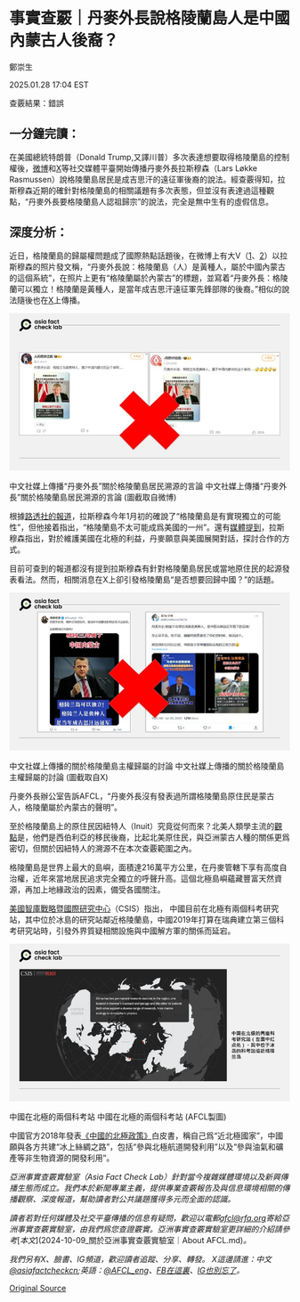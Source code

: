 # 事實查覈｜丹麥外長說格陵蘭島人是中國內蒙古人後裔？

鄭崇生

2025.01.28 17:04 EST

查覈結果：錯誤

## 一分鐘完讀：

在美國總統特朗普（Donald Trump,又譯川普）多次表達想要取得格陵蘭島的控制權後，[微博](https://archive.ph/wip/iVwKD)和[X](https://archive.ph/wip/dQHuN)等社交媒體平臺開始傳播丹麥外長拉斯穆森（Lars Løkke Rasmussen）說格陵蘭島居民是成吉思汗的遠征軍後裔的說法。經查覈得知，拉斯穆森近期的確針對格陵蘭島的相關議題有多次表態，但並沒有表達過這種觀點，“丹麥外長要格陵蘭島人認祖歸宗”的說法，完全是無中生有的虛假信息。

## 深度分析：

近日，格陵蘭島的歸屬權問題成了國際熱點話題後，在微博上有大V（[1](https://archive.ph/iVwKD)、[2](https://archive.ph/wip/0cNWu)）以拉斯穆森的照片發文稱，“丹麥外長說：格陵蘭島（人）是黃種人，屬於中國內蒙古的這個系統”，在照片上更有“格陵蘭屬於內蒙古”的標題，並寫着“丹麥外長：格陵蘭可以獨立！格陵蘭是黃種人，是當年成吉思汗遠征軍先鋒部隊的後裔。”相似的說法隨後也在[X](https://archive.ph/FeRn5)上傳播。

![中文社媒上傳播“丹麥外長”關於格陵蘭島居民溯源的言論](images/VLUDV75QWZFX7D6OWD222UD4TM.PNG)

中文社媒上傳播“丹麥外長”關於格陵蘭島居民溯源的言論 中文社媒上傳播“丹麥外長”關於格陵蘭島居民溯源的言論 (圖截取自微博)

根據[路透社的報道](https://www.reuters.com/world/greenland-leader-meet-danish-king-amid-trump-bid-take-over-territory-2025-01-08/)，拉斯穆森今年1月初的確說了“格陵蘭島是有實現獨立的可能性”，但他接着指出，“格陵蘭島不太可能成爲美國的一州”。還有[媒體提到](https://www.france24.com/en/europe/20250108-denmark-open-dialogue-with-us-arctic-cooperation-despite-incindiary-trump-comments)，拉斯穆森指出，對於維護美國在北極的利益，丹麥願意與美國展開對話，探討合作的方式。

目前可查到的報道都沒有提到拉斯穆森有針對格陵蘭島居民或當地原住民的起源發表看法。然而，相關消息在X上卻引發格陵蘭島“是否想要回歸中國？”的話題。

![中文社媒上傳播的關於格陵蘭島主權歸屬的討論](images/L557KQNAFRBOXBIHSV2WFOTY4E.PNG)

中文社媒上傳播的關於格陵蘭島主權歸屬的討論 中文社媒上傳播的關於格陵蘭島主權歸屬的討論 (圖截取自X)

丹麥外長辦公室告訴AFCL，“丹麥外長沒有發表過所謂格陵蘭島原住民是蒙古人，格陵蘭屬於內蒙古的聲明”。

至於格陵蘭島上的原住民因紐特人（Inuit）究竟從何而來？北美人類學主流的[觀點](https://www.journals.uchicago.edu/doi/abs/10.1086/202192#:~:text=A%20prevailing%20view%20in%20North,Asiatic%20Mongoloids%20than%20to%20Indians.)是，他們是西伯利亞的移民後裔，比起北美原住民，與亞洲蒙古人種的關係更爲密切，但關於因紐特人的溯源不在本次查覈範圍之內。

格陵蘭島是世界上最大的島嶼，面積達216萬平方公里，在丹麥管轄下享有高度自治權，近年來當地居民追求完全獨立的呼聲升高。這個北極島嶼蘊藏豐富天然資源，再加上地緣政治的因素，備受各國關注。

[美國智庫戰略暨國際研究中心](https://features.csis.org/hiddenreach/china-polar-research-facility/)（CSIS）指出， 中國目前在北極有兩個科考研究站，其中位於冰島的研究站鄰近格陵蘭島，中國2019年打算在瑞典建立第三個科考研究站時，引發外界質疑相關設施與中國解方軍的關係而延宕。

![中國在北極的兩個科考站](images/BTYT7AF4CZGPRBTETLYHJHBXGM.PNG)

中國在北極的兩個科考站 中國在北極的兩個科考站 (AFCL製圖)

中國官方2018年發表[《中國的北極政策》](https://www.gov.cn/zhengce/2018-01/26/content_5260891.htm)白皮書，稱自己爲“近北極國家”，中國願與各方共建“冰上絲綢之路”，包括“參與北極航道開發利用”以及“參與油氣和礦產等非生物資源的開發利用”。

*亞洲事實查覈實驗室（Asia Fact Check Lab）針對當今複雜媒體環境以及新興傳播生態而成立。我們本於新聞專業主義，提供專業查覈報告及與信息環境相關的傳播觀察、深度報道，幫助讀者對公共議題獲得多元而全面的認識。*

*讀者若對任何媒體及社交平臺傳播的信息有疑問，歡迎以電郵*[*afcl@rfa.org*](mailto:afcl@rfa.org)*寄給亞洲事實查覈實驗室，由我們爲您查證覈實。亞洲事實查覈實驗室更詳細的介紹請參考*[*本文*](2024-10-09_關於亞洲事實查覈實驗室｜About AFCL.md)*。*

*我們另有X、臉書、IG頻道，歡迎讀者追蹤、分享、轉發。 X這邊請進：中文*[*@asiafactcheckcn*](https://twitter.com/asiafactcheckcn)*;英語：*[*@AFCL\_eng*](https://twitter.com/AFCL_eng)*、*[*FB在這裏*](https://www.facebook.com/asiafactchecklabcn)*、*[*IG也別忘了*](https://www.instagram.com/asiafactchecklab/)*。*



[Original Source](https://www.rfa.org/mandarin/shishi-hecha/2025/01/28/fact-check-demark-said-gleenland-belongs-to-china/)